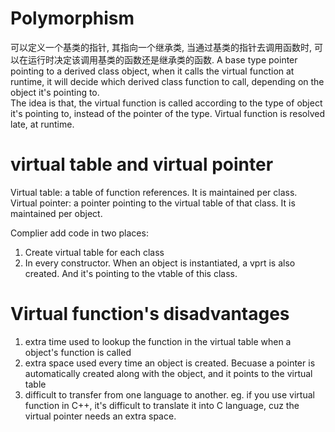 # Polymorphism
可以定义一个基类的指针, 其指向一个继承类, 当通过基类的指针去调用函数时, 可以在运行时决定该调用基类的函数还是继承类的函数. 
A base type pointer pointing to a derived class object, when it calls the virtual function at runtime, it will decide which derived class function to call, depending on the object it's pointing to.   
The idea is that, the virtual function is called according to the type of object it's pointing to, instead of the pointer of the type. Virtual function is resolved late, at runtime. 

# virtual table and virtual pointer
Virtual table: a table of function references. It is maintained per class.  
Virtual pointer: a pointer pointing to the virtual table of that class. It is maintained per object. 

Complier add code in two places:  
1. Create virtual table for each class  
2. In every constructor. When an object is instantiated, a vprt is also created. And it's pointing to the vtable of this class.

# Virtual function's disadvantages
1. extra time used to lookup the function in the virtual table when a object's function is called  
2. extra space used every time an object is created. Becuase a pointer is automatically created along with the object, and it points to the virtual table  
3. difficult to transfer from one language to another. eg. if you use virtual function in C++, it's difficult to translate it into C language, cuz the virtual pointer needs an extra space.  


